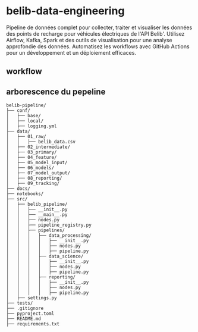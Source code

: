 # belib-data-engineering
Pipeline de données complet pour collecter, traiter et visualiser les données des points de recharge pour véhicules électriques de l'API Belib'. Utilisez Airflow, Kafka, Spark et des outils de visualisation pour une analyse approfondie des données. Automatisez les workflows avec GitHub Actions pour un développement et un déploiement efficaces.


## workflow



## arborescence du pepeline 
```
belib-pipeline/
├── conf/
│   ├── base/
│   ├── local/
│   ├── logging.yml
├── data/
│   ├── 01_raw/
│   │   ├── belib_data.csv
│   ├── 02_intermediate/
│   ├── 03_primary/
│   ├── 04_feature/
│   ├── 05_model_input/
│   ├── 06_models/
│   ├── 07_model_output/
│   ├── 08_reporting/
│   ├── 09_tracking/
├── docs/
├── notebooks/
├── src/
│   ├── belib_pipeline/
│   │   ├── __init__.py
│   │   ├── __main__.py
│   │   ├── nodes.py
│   │   ├── pipeline_registry.py
│   │   ├── pipelines/
│   │   │   ├── data_processing/
│   │   │   │   ├── __init__.py
│   │   │   │   ├── nodes.py
│   │   │   │   ├── pipeline.py
│   │   │   ├── data_science/
│   │   │   │   ├── __init__.py
│   │   │   │   ├── nodes.py
│   │   │   │   ├── pipeline.py
│   │   │   ├── reporting/
│   │   │   │   ├── __init__.py
│   │   │   │   ├── nodes.py
│   │   │   │   ├── pipeline.py
│   ├── settings.py
├── tests/
├── .gitignore
├── pyproject.toml
├── README.md
├── requirements.txt


```